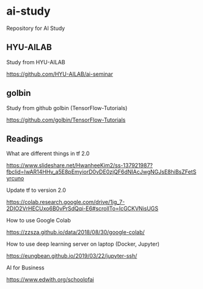 # ai-study
Repository for AI Study

## HYU-AILAB

Study from HYU-AILAB

https://github.com/HYU-AILAB/ai-seminar

## golbin

Study from github golbin (TensorFlow-Tutorials)

https://github.com/golbin/TensorFlow-Tutorials

## Readings

What are different things in tf 2.0

https://www.slideshare.net/HwanheeKim2/ss-137921987?fbclid=IwAR14HHv_a5E8pEmyiorD0vDE0zjQF6dNIAcJwgNGJsE8hiBsZFetSyrcuno

Update tf to version 2.0

https://colab.research.google.com/drive/1ig_7-2DIO2VrHECUxo6B0vPrSdQqi-E6#scrollTo=IcGCKVNisUGS

How to use Google Colab

https://zzsza.github.io/data/2018/08/30/google-colab/

How to use deep learning server on laptop (Docker, Jupyter)

https://eungbean.github.io/2019/03/22/jupyter-ssh/

AI for Business

https://www.edwith.org/schoolofai
